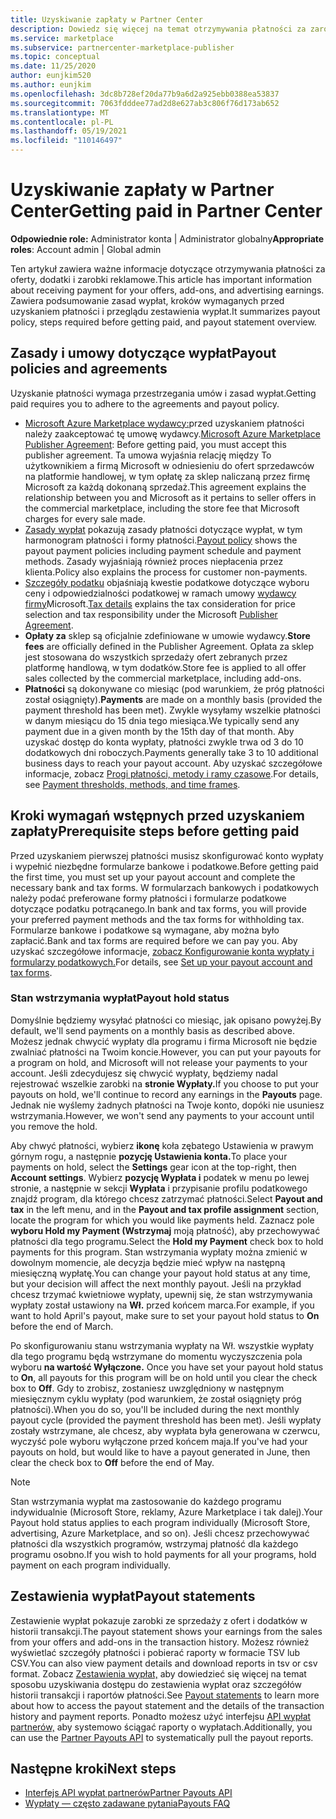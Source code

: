 ```yaml
---
title: Uzyskiwanie zapłaty w Partner Center
description: Dowiedz się więcej na temat otrzymywania płatności za zarobki jako partner firmy Microsoft, na przykład za pośrednictwem ofert platformy handlowej, programów zachęt i programu Dostawca rozwiązań w chmurze platformy handlowej. Obejmuje zasady wypłat, stan wstrzymania wypłaty i zestawienia wypłat.
ms.service: marketplace
ms.subservice: partnercenter-marketplace-publisher
ms.topic: conceptual
ms.date: 11/25/2020
author: eunjkim520
ms.author: eunjkim
ms.openlocfilehash: 3dc8b728ef20da77b9a6d2a925ebb0388ea53837
ms.sourcegitcommit: 7063fdddee77ad2d8e627ab3c806f76d173ab652
ms.translationtype: MT
ms.contentlocale: pl-PL
ms.lasthandoff: 05/19/2021
ms.locfileid: "110146497"
---
```

# <a name="getting-paid-in-partner-center"></a><span data-ttu-id="37987-104">Uzyskiwanie zapłaty w Partner Center</span><span class="sxs-lookup"><span data-stu-id="37987-104">Getting paid in Partner Center</span></span>

<span data-ttu-id="37987-105">**Odpowiednie role:** Administrator konta | Administrator globalny</span><span class="sxs-lookup"><span data-stu-id="37987-105">**Appropriate roles**: Account admin | Global admin</span></span>

<span data-ttu-id="37987-106">Ten artykuł zawiera ważne informacje dotyczące otrzymywania płatności za oferty, dodatki i zarobki reklamowe.</span><span class="sxs-lookup"><span data-stu-id="37987-106">This article has important information about receiving payment for your offers, add-ons, and advertising earnings.</span></span> <span data-ttu-id="37987-107">Zawiera podsumowanie zasad wypłat, kroków wymaganych przed uzyskaniem płatności i przeglądu zestawienia wypłat.</span><span class="sxs-lookup"><span data-stu-id="37987-107">It summarizes payout policy, steps required before getting paid, and payout statement overview.</span></span>

## <a name="payout-policies-and-agreements"></a><span data-ttu-id="37987-108">Zasady i umowy dotyczące wypłat</span><span class="sxs-lookup"><span data-stu-id="37987-108">Payout policies and agreements</span></span>

<span data-ttu-id="37987-109">Uzyskanie płatności wymaga przestrzegania umów i zasad wypłat.</span><span class="sxs-lookup"><span data-stu-id="37987-109">Getting paid requires you to adhere to the agreements and payout policy.</span></span>

- <span data-ttu-id="37987-110">[Microsoft Azure Marketplace wydawcy:](/legal/marketplace/msft-publisher-agreement)przed uzyskaniem płatności należy zaakceptować tę umowę wydawcy.</span><span class="sxs-lookup"><span data-stu-id="37987-110">[Microsoft Azure Marketplace Publisher Agreement](/legal/marketplace/msft-publisher-agreement):  Before getting paid, you must accept this publisher agreement.</span></span> <span data-ttu-id="37987-111">Ta umowa wyjaśnia relację między To użytkownikiem a firmą Microsoft w odniesieniu do ofert sprzedawców na platformie handlowej, w tym opłatę za sklep naliczaną przez firmę Microsoft za każdą dokonaną sprzedaż.</span><span class="sxs-lookup"><span data-stu-id="37987-111">This agreement explains the relationship between you and Microsoft as it pertains to seller offers in the commercial marketplace, including the store fee that Microsoft charges for every sale made.</span></span>
- <span data-ttu-id="37987-112">[Zasady wypłat](payout-policy-details.md) pokazują zasady płatności dotyczące wypłat, w tym harmonogram płatności i formy płatności.</span><span class="sxs-lookup"><span data-stu-id="37987-112">[Payout policy](payout-policy-details.md) shows the payout payment policies including payment schedule and payment methods.</span></span> <span data-ttu-id="37987-113">Zasady wyjaśniają również proces niepłacenia przez klienta.</span><span class="sxs-lookup"><span data-stu-id="37987-113">Policy also explains the process for customer non-payments.</span></span>
- <span data-ttu-id="37987-114">[Szczegóły podatku](tax-details-marketplace.md) objaśniają kwestie podatkowe dotyczące wyboru ceny i odpowiedzialności podatkowej w ramach umowy [wydawcy firmy](/legal/marketplace/msft-publisher-agreement)Microsoft.</span><span class="sxs-lookup"><span data-stu-id="37987-114">[Tax details](tax-details-marketplace.md) explains the tax consideration for price selection and tax responsibility under the Microsoft [Publisher Agreement](/legal/marketplace/msft-publisher-agreement).</span></span>
- <span data-ttu-id="37987-115">**Opłaty za** sklep są oficjalnie zdefiniowane w umowie wydawcy.</span><span class="sxs-lookup"><span data-stu-id="37987-115">**Store fees** are officially defined in the Publisher Agreement.</span></span> <span data-ttu-id="37987-116">Opłata za sklep jest stosowana do wszystkich sprzedaży ofert zebranych przez platformę handlową, w tym dodatków.</span><span class="sxs-lookup"><span data-stu-id="37987-116">Store fee is applied to all offer sales collected by the commercial marketplace, including add-ons.</span></span>
- <span data-ttu-id="37987-117">**Płatności** są dokonywane co miesiąc (pod warunkiem, że próg płatności został osiągnięty).</span><span class="sxs-lookup"><span data-stu-id="37987-117">**Payments** are made on a monthly basis (provided the payment threshold has been met).</span></span> <span data-ttu-id="37987-118">Zwykle wysyłamy wszelkie płatności w danym miesiącu do 15 dnia tego miesiąca.</span><span class="sxs-lookup"><span data-stu-id="37987-118">We typically send any payment due in a given month by the 15th day of that month.</span></span> <span data-ttu-id="37987-119">Aby uzyskać dostęp do konta wypłaty, płatności zwykle trwa od 3 do 10 dodatkowych dni roboczych.</span><span class="sxs-lookup"><span data-stu-id="37987-119">Payments generally take 3 to 10 additional business days to reach your payout account.</span></span> <span data-ttu-id="37987-120">Aby uzyskać szczegółowe informacje, zobacz [Progi płatności, metody i ramy czasowe](payment-thresholds-methods-timeframes.md).</span><span class="sxs-lookup"><span data-stu-id="37987-120">For details, see [Payment thresholds, methods, and time frames](payment-thresholds-methods-timeframes.md).</span></span>

## <a name="prerequisite-steps-before-getting-paid"></a><span data-ttu-id="37987-121">Kroki wymagań wstępnych przed uzyskaniem zapłaty</span><span class="sxs-lookup"><span data-stu-id="37987-121">Prerequisite steps before getting paid</span></span>

<span data-ttu-id="37987-122">Przed uzyskaniem pierwszej płatności musisz skonfigurować konto wypłaty i wypełnić niezbędne formularze bankowe i podatkowe.</span><span class="sxs-lookup"><span data-stu-id="37987-122">Before getting paid the first time, you must set up your payout account and complete the necessary bank and tax forms.</span></span> <span data-ttu-id="37987-123">W formularzach bankowych i podatkowych należy podać preferowane formy płatności i formularze podatkowe dotyczące podatku potrącanego.</span><span class="sxs-lookup"><span data-stu-id="37987-123">In bank and tax forms, you will provide your preferred payment methods and the tax forms for withholding tax.</span></span> <span data-ttu-id="37987-124">Formularze bankowe i podatkowe są wymagane, aby można było zapłacić.</span><span class="sxs-lookup"><span data-stu-id="37987-124">Bank and tax forms are required before we can pay you.</span></span> <span data-ttu-id="37987-125">Aby uzyskać szczegółowe informacje, [zobacz Konfigurowanie konta wypłaty i formularzy podatkowych.](set-up-your-payout-account.md)</span><span class="sxs-lookup"><span data-stu-id="37987-125">For details, see [Set up your payout account and tax forms](set-up-your-payout-account.md).</span></span>

### <a name="payout-hold-status"></a><span data-ttu-id="37987-126">Stan wstrzymania wypłat</span><span class="sxs-lookup"><span data-stu-id="37987-126">Payout hold status</span></span>

<span data-ttu-id="37987-127">Domyślnie będziemy wysyłać płatności co miesiąc, jak opisano powyżej.</span><span class="sxs-lookup"><span data-stu-id="37987-127">By default, we'll send payments on a monthly basis as described above.</span></span> <span data-ttu-id="37987-128">Możesz jednak chwycić wypłaty dla programu i firma Microsoft nie będzie zwalniać płatności na Twoim koncie.</span><span class="sxs-lookup"><span data-stu-id="37987-128">However, you can put your payouts for a program on hold, and Microsoft will not release your payments to your account.</span></span> <span data-ttu-id="37987-129">Jeśli zdecydujesz się chwycić wypłaty, będziemy nadal rejestrować wszelkie zarobki na **stronie Wypłaty.**</span><span class="sxs-lookup"><span data-stu-id="37987-129">If you choose to put your payouts on hold, we'll continue to record any earnings in the **Payouts** page.</span></span> <span data-ttu-id="37987-130">Jednak nie wyślemy żadnych płatności na Twoje konto, dopóki nie usuniesz wstrzymania.</span><span class="sxs-lookup"><span data-stu-id="37987-130">However, we won't send any payments to your account until you remove the hold.</span></span>

<span data-ttu-id="37987-131">Aby chwyć płatności, wybierz **ikonę** koła zębatego Ustawienia w prawym górnym rogu, a następnie **pozycję Ustawienia konta.**</span><span class="sxs-lookup"><span data-stu-id="37987-131">To place your payments on hold, select the **Settings** gear icon at the top-right, then **Account settings**.</span></span> <span data-ttu-id="37987-132">Wybierz **pozycję Wypłata i** podatek w menu po lewej stronie, a następnie w sekcji **Wypłata** i przypisanie profilu podatkowego znajdź program, dla którego chcesz zatrzymać płatności.</span><span class="sxs-lookup"><span data-stu-id="37987-132">Select **Payout and tax** in the left menu, and in the **Payout and tax profile assignment** section, locate the program for which you would like payments held.</span></span> <span data-ttu-id="37987-133">Zaznacz pole **wyboru Hold my Payment (Wstrzymaj** moją płatność), aby przechowywać płatności dla tego programu.</span><span class="sxs-lookup"><span data-stu-id="37987-133">Select the **Hold my Payment** check box to hold payments for this program.</span></span> <span data-ttu-id="37987-134">Stan wstrzymania wypłaty można zmienić w dowolnym momencie, ale decyzja będzie mieć wpływ na następną miesięczną wypłatę.</span><span class="sxs-lookup"><span data-stu-id="37987-134">You can change your payout hold status at any time, but your decision will affect the next monthly payout.</span></span> <span data-ttu-id="37987-135">Jeśli na przykład chcesz trzymać kwietniowe wypłaty, upewnij się, że stan wstrzymywania wypłaty został ustawiony na **Wł.** przed końcem marca.</span><span class="sxs-lookup"><span data-stu-id="37987-135">For example, if you want to hold April's payout, make sure to set your payout hold status to **On** before the end of March.</span></span>

<span data-ttu-id="37987-136">Po skonfigurowaniu stanu wstrzymania wypłaty na Wł. wszystkie wypłaty dla tego programu będą wstrzymane do momentu wyczyszczenia pola wyboru **na wartość Wyłączone.** </span><span class="sxs-lookup"><span data-stu-id="37987-136">Once you have set your payout hold status to **On**, all payouts for this program will be on hold until you clear the check box to **Off**.</span></span> <span data-ttu-id="37987-137">Gdy to zrobisz, zostaniesz uwzględniony w następnym miesięcznym cyklu wypłaty (pod warunkiem, że został osiągnięty próg płatności).</span><span class="sxs-lookup"><span data-stu-id="37987-137">When you do so, you'll be included during the next monthly payout cycle (provided the payment threshold has been met).</span></span> <span data-ttu-id="37987-138">Jeśli wypłaty zostały wstrzymane, ale chcesz, aby wypłata była generowana w  czerwcu, wyczyść pole wyboru wyłączone przed końcem maja.</span><span class="sxs-lookup"><span data-stu-id="37987-138">If you've had your payouts on hold, but would like to have a payout generated in June, then clear the check box to **Off** before the end of May.</span></span>

>[!Note]
> <span data-ttu-id="37987-139">Stan wstrzymania wypłat ma zastosowanie do każdego programu indywidualnie (Microsoft Store, reklamy, Azure Marketplace i tak dalej).</span><span class="sxs-lookup"><span data-stu-id="37987-139">Your Payout hold status applies to each program individually (Microsoft Store, advertising, Azure Marketplace, and so on).</span></span> <span data-ttu-id="37987-140">Jeśli chcesz przechowywać płatności dla wszystkich programów, wstrzymaj płatność dla każdego programu osobno.</span><span class="sxs-lookup"><span data-stu-id="37987-140">If you wish to hold payments for all your programs, hold payment on each program individually.</span></span>

## <a name="payout-statements"></a><span data-ttu-id="37987-141">Zestawienia wypłat</span><span class="sxs-lookup"><span data-stu-id="37987-141">Payout statements</span></span>

<span data-ttu-id="37987-142">Zestawienie wypłat pokazuje zarobki ze sprzedaży z ofert i dodatków w historii transakcji.</span><span class="sxs-lookup"><span data-stu-id="37987-142">The payout statement shows your earnings from the sales from your offers and add-ons in the transaction history.</span></span> <span data-ttu-id="37987-143">Możesz również wyświetlać szczegóły płatności i pobierać raporty w formacie TSV lub CSV.</span><span class="sxs-lookup"><span data-stu-id="37987-143">You can also view payment details and download reports in tsv or csv format.</span></span> <span data-ttu-id="37987-144">Zobacz [Zestawienia wypłat,](payout-statement.md) aby dowiedzieć się więcej na temat sposobu uzyskiwania dostępu do zestawienia wypłat oraz szczegółów historii transakcji i raportów płatności.</span><span class="sxs-lookup"><span data-stu-id="37987-144">See [Payout statements](payout-statement.md) to learn more about how to access the payout statement and the details of the transaction history and payment reports.</span></span> <span data-ttu-id="37987-145">Ponadto możesz użyć interfejsu [API wypłat partnerów,](https://apidocs.microsoft.com/services/partnerpayouts) aby systemowo ściągać raporty o wypłatach.</span><span class="sxs-lookup"><span data-stu-id="37987-145">Additionally, you can use the [Partner Payouts API](https://apidocs.microsoft.com/services/partnerpayouts) to systematically pull the payout reports.</span></span>

## <a name="next-steps"></a><span data-ttu-id="37987-146">Następne kroki</span><span class="sxs-lookup"><span data-stu-id="37987-146">Next steps</span></span>

- [<span data-ttu-id="37987-147">Interfejs API wypłat partnerów</span><span class="sxs-lookup"><span data-stu-id="37987-147">Partner Payouts API</span></span>](https://apidocs.microsoft.com/services/partnerpayouts)
- [<span data-ttu-id="37987-148">Wypłaty — często zadawane pytania</span><span class="sxs-lookup"><span data-stu-id="37987-148">Payouts FAQ</span></span>](payout-faq.md)